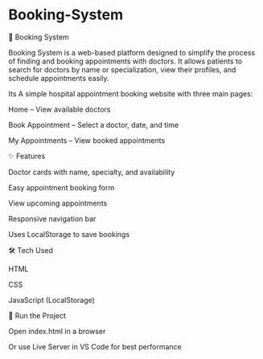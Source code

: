 # Booking-System


🏥 Booking System

Booking System is a web-based platform designed to simplify the process of finding and booking appointments with doctors. It allows patients to search for doctors by name or specialization, view their profiles, and schedule appointments easily.

Its A simple hospital appointment booking website with three main pages:

Home – View available doctors

Book Appointment – Select a doctor, date, and time

My Appointments – View booked appointments

✨ Features

Doctor cards with name, specialty, and availability

Easy appointment booking form

View upcoming appointments

Responsive navigation bar

Uses LocalStorage to save bookings

🛠 Tech Used

HTML

CSS

JavaScript (LocalStorage)



🚀 Run the Project

Open index.html in a browser

Or use Live Server in VS Code for best performance

